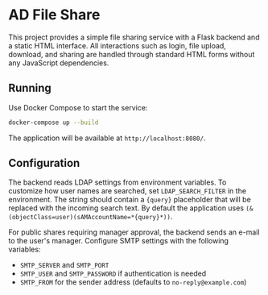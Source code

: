 # AD File Share

This project provides a simple file sharing service with a Flask backend and a static HTML interface. All interactions such as login, file upload, download, and sharing are handled through standard HTML forms without any JavaScript dependencies.

## Running

Use Docker Compose to start the service:

```bash
docker-compose up --build
```

The application will be available at `http://localhost:8080/`.

## Configuration

The backend reads LDAP settings from environment variables. To customize how user
names are searched, set `LDAP_SEARCH_FILTER` in the environment. The string
should contain a `{query}` placeholder that will be replaced with the incoming
search text. By default the application uses
`(&(objectClass=user)(sAMAccountName=*{query}*))`.

For public shares requiring manager approval, the backend sends an e-mail to the
user's manager. Configure SMTP settings with the following variables:

- `SMTP_SERVER` and `SMTP_PORT`
- `SMTP_USER` and `SMTP_PASSWORD` if authentication is needed
- `SMTP_FROM` for the sender address (defaults to `no-reply@example.com`)
